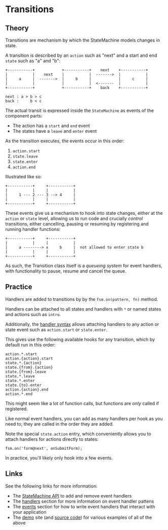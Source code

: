 # Transitions

## Theory

Transitions are mechanism by which the StateMachine models changes in state.

A transition is described by an `action` such as "next" and a start and end `state` such as "a" and "b":


```
+-----------+            +-----------+    next    +-----------+ 
|           |    next    |           |  ------->  |           | 
|     a     |  ------->  |     b     |            |     c     | 
|           |            |           |  <-------  |           | 
+-----------+            +-----------+    back    +-----------+ 
```


```
next : a > b > c
back :     b < c
```

The actual transit is expressed inside the `StateMachine` as events of the component parts:

- The action has a `start` and `end` event
- The states have a `leave` and `enter` event

As the transition executes, the events occur in this order:
 
1) `action.start` 
2) `state.leave` 
3) `state.enter` 
4) `action.end`

Illustrated like so:

    +-----------+     +-----------+
    |           |     |           |
    |     1 --- 2 --- 3 --> 4     |
    |           |     |           |
    +-----------+     +-----------+

These events give us a mechanism to hook into state changes, either at the `action` or `state` level, allowing us to run code and crucially *control* transitions, either cancelling, pausing or resuming by registering and running handler functions:

    +-----------+     +-----------+
    |           |     |           |
    |     a --------> x     b     |  not allowed to enter state b
    |           |     |           |
    +-----------+     +-----------+

As such, the Transition class itself is a *queueing system* for event handlers, with functionality to pause, resume and cancel the queue.


## Practice

Handlers are added to transitions by by the `fsm.on(pattern, fn)` method.

Handlers can be attached to all states and handlers with `*` or named states and actions such as `intro`.
 
Additionally, the [handler syntax](config/handlers.md) allows attaching handlers to any action or state event such as `action.start` or `state.enter`.


This gives use the following available hooks for any transition, which by default run in this order:

    action.*.start
    action.{action}.start
    state.*.{action}
    state.{from}.{action}
    state.{from}.leave
    state.*.leave
    state.*.enter
    state.{to}.enter
    action.{action}.end
    action.*.end

This might seem like a lot of function calls, but functions are *only* called if registered.

Like normal event handlers, you can add as many handlers per hook as you need to; they are called in the order they are added.

Note the special `state.action` entry, which conveniently allows you to attach handlers for actions directly to states:

```
fsm.on('form@next', onSubmitForm);
```

In practice, you'll likely only hook into a few events.

## Links

See the following links for more information:

- The [StateMachine API](api/statemachine) to add and remove event handlers
- The [handlers](config/handlers.md) section for more information on event handler pattens 
- The [events](config/handlers.md) section for how to write event handlers that interact with your application
- The [demo](http://statemachine.davestewart.io/html/api) site (and [source code](../demo)) for various examples of all of the above
